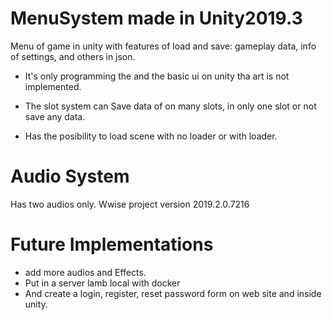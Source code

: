 # MenuSystem made in Unity2019.3

Menu of game in unity with features of load and save: gameplay data, info of settings, and others in json.
- It's only programming the and the basic ui on unity tha art is not implemented.

- The slot system can Save data of on many slots, in only one slot or not save any data.


- Has the posibility to load scene with no loader or with loader.


# Audio System
Has two audios only.
Wwise project version 2019.2.0.7216

# Future Implementations
- add more audios and Effects.
- Put in a server lamb local with docker 
- And create a login, register, reset password form on web site and inside unity.
